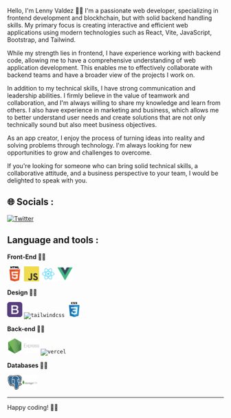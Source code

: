 
Hello, I'm Lenny Valdez 👋🏾
I'm a passionate web developer, specializing in frontend development and blockhchain, but with solid backend handling skills. My primary focus is creating interactive and efficient web applications using modern technologies such as React, Vite, JavaScript, Bootstrap, and Tailwind.

While my strength lies in frontend, I have experience working with backend code, allowing me to have a comprehensive understanding of web application development. This enables me to effectively collaborate with backend teams and have a broader view of the projects I work on.

In addition to my technical skills, I have strong communication and leadership abilities. I firmly believe in the value of teamwork and collaboration, and I'm always willing to share my knowledge and learn from others. I also have experience in marketing and business, which allows me to better understand user needs and create solutions that are not only technically sound but also meet business objectives.

As an app creator, I enjoy the process of turning ideas into reality and solving problems through technology. I'm always looking for new opportunities to grow and challenges to overcome.

If you're looking for someone who can bring solid technical skills, a collaborative attitude, and a business perspective to your team, I would be delighted to speak with you.

## 🌐 Socials :

[![Twitter](https://img.shields.io/badge/Twitter-%231DA1F2.svg?logo=Twitter&logoColor=white)](https://twitter.com/lennych_nft)




## Language and tools :

**Front-End 🐱‍👤**

<code><img height="35" alt="html" src="https://raw.githubusercontent.com/github/explore/80688e429a7d4ef2fca1e82350fe8e3517d3494d/topics/html/html.png"></code>
<code><img height="35" alt="javascript" src="https://raw.githubusercontent.com/github/explore/80688e429a7d4ef2fca1e82350fe8e3517d3494d/topics/javascript/javascript.png"></code>
<code><img height="35" alt="react" src="https://raw.githubusercontent.com/github/explore/80688e429a7d4ef2fca1e82350fe8e3517d3494d/topics/react/react.png"></code>
<code><img height="35" alt="vue" src="https://raw.githubusercontent.com/github/explore/80688e429a7d4ef2fca1e82350fe8e3517d3494d/topics/vue/vue.png"></code>

**Design 🐱‍💻**

<code><img height="35" alt="Bootstrap" src="https://raw.githubusercontent.com/github/explore/80688e429a7d4ef2fca1e82350fe8e3517d3494d/topics/bootstrap/bootstrap.png"></code>
<code><img height="35" alt="tailwindcss" src="https://refactoringui.nyc3.digitaloceanspaces.com/tailwind-logo.svg"></code>
<code><img height="35" alt="css" src="https://raw.githubusercontent.com/github/explore/80688e429a7d4ef2fca1e82350fe8e3517d3494d/topics/css/css.png"></code>


**Back-end 🐱‍👓**

<code><img height="35" alt="nodejs" src="https://raw.githubusercontent.com/github/explore/5c058a388828bb5fde0bcafd4bc867b5bb3f26f3/topics/nodejs/nodejs.png"></code>
<code><img height="35" alt="firebase" src="https://raw.githubusercontent.com/github/explore/80688e429a7d4ef2fca1e82350fe8e3517d3494d/topics/express/express.png"></code>
<code><img height="35" alt="vercel" src="https://assets.vercel.com/image/upload/v1607554385/repositories/vercel/logo.png"></code>



**Databases 🐱‍🏍**

<code><img height="35" alt="postgresql" src="https://raw.githubusercontent.com/devicons/devicon/master/icons/postgresql/postgresql-original.svg"></code><code><img height="35" alt="mongodb" src="https://raw.githubusercontent.com/github/explore/80688e429a7d4ef2fca1e82350fe8e3517d3494d/topics/mongodb/mongodb.png"></code>

---

Happy coding! 🚀✨

